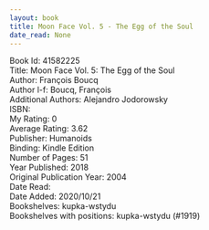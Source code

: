 ```yaml
---
layout: book
title: Moon Face Vol. 5 - The Egg of the Soul
date_read: None
---
```


Book Id: 41582225<br />
Title: Moon Face Vol. 5: The Egg of the Soul<br />
Author: François Boucq<br />
Author l-f: Boucq, François<br />
Additional Authors: Alejandro Jodorowsky<br />
ISBN: <br />
My Rating: 0<br />
Average Rating: 3.62<br />
Publisher: Humanoids<br />
Binding: Kindle Edition<br />
Number of Pages: 51<br />
Year Published: 2018<br />
Original Publication Year: 2004<br />
Date Read: <br />
Date Added: 2020/10/21<br />
Bookshelves: kupka-wstydu<br />
Bookshelves with positions: kupka-wstydu (#1919)<br />

